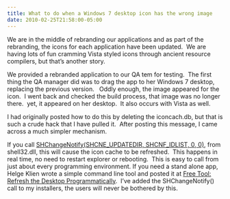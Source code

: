 ```yaml
---
title: What to do when a Windows 7 desktop icon has the wrong image
date: 2010-02-25T21:58:00-05:00
---
```

We are in the middle of rebranding our applications and as part of the rebranding, the icons for each application have been updated.  We are having lots of fun cramming Vista styled icons through ancient resource compilers, but that’s another story.

We provided a rebranded application to our QA tem for testing.  The first thing the QA manager did was to drag the app to her Windows 7 desktop, replacing the previous version.   Oddly enough, the image appeared for the icon.  I went back and checked the build process, that image was no longer there.  yet, it appeared on her desktop.  It also occurs with Vista as well.

I had originally posted how to do this by deleting the iconcach.db, but that is such a crude hack that I have pulled it.  After posting this message, I came across a much simpler mechanism.  

If you call <span><a title="MSDN: SHChangeNotify Function" href="http://msdn.microsoft.com/en-us/library/bb762118%28VS.85%29.aspx">SHChangeNotify(SHCNE_UPDATEDIR, SHCNF_IDLIST, 0, 0)</a>, from shell32.dll, this will cause the icon cache to be refreshed.  This happens in real time, no need to restart explorer or rebooting.  This is easy to call from just about every programming environment. If you need a stand alone app,  Helge Klien wrote a simple command line tool and posted it at <a title="Free Tool: Refresh the Desktop Programmatically" href="http://blogs.sepago.de/helge/2007/11/22/free-tool-refresh-the-desktop-programmatically/">Free Tool: Refresh the Desktop Programmatically</a>.  I’ve added the SHChangeNotify() call to my installers, the users will never be bothered by this.</span>
